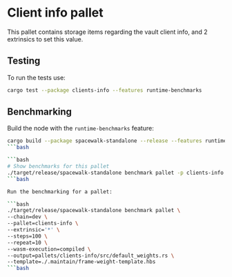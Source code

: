 # Client info pallet
This pallet contains storage items regarding the vault client info, and 2 extrinsics to set this value.

## Testing

To run the tests use:

```bash
cargo test --package clients-info --features runtime-benchmarks
```


## Benchmarking

Build the node with the `runtime-benchmarks` feature:

```bash
cargo build --package spacewalk-standalone --release --features runtime-benchmarks
```bash

```bash
# Show benchmarks for this pallet
./target/release/spacewalk-standalone benchmark pallet -p clients-info -e '*' --list
```bash

Run the benchmarking for a pallet:

```bash
./target/release/spacewalk-standalone benchmark pallet \
--chain=dev \
--pallet=clients-info \
--extrinsic='*' \
--steps=100 \
--repeat=10 \
--wasm-execution=compiled \
--output=pallets/clients-info/src/default_weights.rs \
--template=./.maintain/frame-weight-template.hbs
```bash

